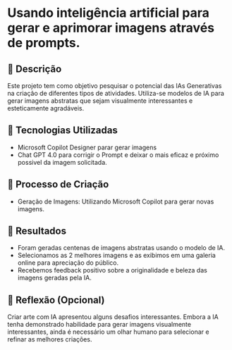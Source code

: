 # Usando inteligência artificial para gerar e aprimorar imagens através de prompts.

## 📒 Descrição

Este projeto tem como objetivo pesquisar o potencial das IAs Generativas na criação de diferentes tipos de atividades. Utiliza-se modelos de IA para gerar imagens abstratas que sejam visualmente interessantes e esteticamente agradáveis.

## 🤖 Tecnologias Utilizadas

- Microsoft Copilot Designer parar gerar imagens
- Chat GPT 4.0 para corrigir o Prompt e deixar o mais eficaz e próximo possivel da imagem solicitada.

## 🧐 Processo de Criação

- Geração de Imagens: Utilizando Microsoft Copilot para gerar novas imagens.

## 🚀 Resultados

- Foram geradas centenas de imagens abstratas usando o modelo de IA.
- Selecionamos as 2 melhores imagens e as exibimos em uma galeria online para apreciação do público.
- Recebemos feedback positivo sobre a originalidade e beleza das imagens geradas pela IA.

## 💭 Reflexão (Opcional)

Criar arte com IA apresentou alguns desafios interessantes. Embora a IA tenha demonstrado habilidade para gerar imagens visualmente interessantes, ainda é necessário um olhar humano para selecionar e refinar as melhores criações.
